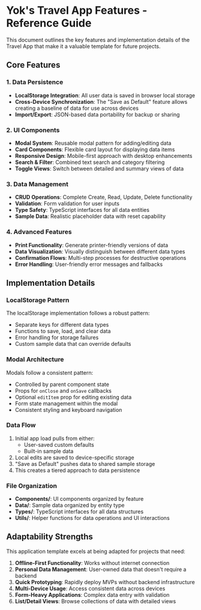 # Yok's Travel App Features - Reference Guide

This document outlines the key features and implementation details of the Travel App that make it a valuable template for future projects.

## Core Features

### 1. Data Persistence
- **LocalStorage Integration**: All user data is saved in browser local storage
- **Cross-Device Synchronization**: The "Save as Default" feature allows creating a baseline of data for use across devices
- **Import/Export**: JSON-based data portability for backup or sharing

### 2. UI Components
- **Modal System**: Reusable modal pattern for adding/editing data
- **Card Components**: Flexible card layout for displaying data items
- **Responsive Design**: Mobile-first approach with desktop enhancements
- **Search & Filter**: Combined text search and category filtering
- **Toggle Views**: Switch between detailed and summary views of data

### 3. Data Management
- **CRUD Operations**: Complete Create, Read, Update, Delete functionality
- **Validation**: Form validation for user inputs
- **Type Safety**: TypeScript interfaces for all data entities
- **Sample Data**: Realistic placeholder data with reset capability

### 4. Advanced Features
- **Print Functionality**: Generate printer-friendly versions of data
- **Data Visualization**: Visually distinguish between different data types
- **Confirmation Flows**: Multi-step processes for destructive operations
- **Error Handling**: User-friendly error messages and fallbacks

## Implementation Details

### LocalStorage Pattern
The localStorage implementation follows a robust pattern:
- Separate keys for different data types
- Functions to save, load, and clear data
- Error handling for storage failures
- Custom sample data that can override defaults

### Modal Architecture
Modals follow a consistent pattern:
- Controlled by parent component state
- Props for `onClose` and `onSave` callbacks
- Optional `editItem` prop for editing existing data
- Form state management within the modal
- Consistent styling and keyboard navigation

### Data Flow
1. Initial app load pulls from either:
   - User-saved custom defaults
   - Built-in sample data
2. Local edits are saved to device-specific storage
3. "Save as Default" pushes data to shared sample storage
4. This creates a tiered approach to data persistence

### File Organization
- **Components/**: UI components organized by feature
- **Data/**: Sample data organized by entity type
- **Types/**: TypeScript interfaces for all data structures
- **Utils/**: Helper functions for data operations and UI interactions

## Adaptability Strengths

This application template excels at being adapted for projects that need:

1. **Offline-First Functionality**: Works without internet connection
2. **Personal Data Management**: User-owned data that doesn't require a backend
3. **Quick Prototyping**: Rapidly deploy MVPs without backend infrastructure
4. **Multi-Device Usage**: Access consistent data across devices
5. **Form-Heavy Applications**: Complex data entry with validation
6. **List/Detail Views**: Browse collections of data with detailed views